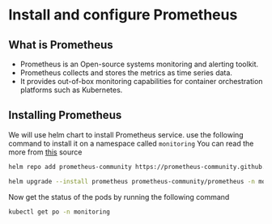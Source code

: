 # Install and configure Prometheus
## What is Prometheus 
- Prometheus is an Open-source systems monitoring and alerting toolkit.
- Prometheus collects and stores the metrics as time series data.
- It provides out-of-box monitoring capabilities for container orchestration platforms such as Kubernetes.
## Installing Prometheus
We will use helm chart to install Prometheus service. use the following command to install it on a namespace called `monitoring` You can read the more from [this](https://prometheus-community.github.io/helm-charts/) source
```bash
helm repo add prometheus-community https://prometheus-community.github.io/helm-charts

helm upgrade --install prometheus prometheus-community/prometheus -n monitoring --create-namespace
```
Now get the status of the pods by running the following command
```bash
kubectl get po -n monitoring
```
